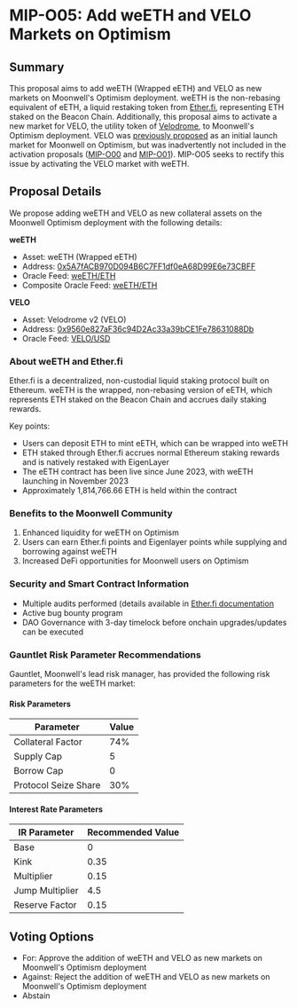 # MIP-O05: Add weETH and VELO Markets on Optimism

## Summary

This proposal aims to add weETH (Wrapped eETH) and VELO as new markets on
Moonwell's Optimism deployment. weETH is the non-rebasing equivalent of eETH, a
liquid restaking token from [Ether.fi](https://ether.fi), representing ETH
staked on the Beacon Chain. Additionally, this proposal aims to activate a new
market for VELO, the utility token of [Velodrome](https://velodrome.finance), to
Moonwell's Optimism deployment. VELO was
[previously proposed](https://forum.moonwell.fi/t/activate-moonwell-protocol-on-optimism/1045)
as an initial launch market for Moonwell on Optimism, but was inadvertently not
included in the activation proposals
([MIP-O00](https://moonwell.fi/governance/proposal/moonbeam?id=106) and
[MIP-O01](https://moonwell.fi/governance/proposal/moonbeam?id=107)). MIP-O05
seeks to rectify this issue by activating the VELO market with weETH.

## Proposal Details

We propose adding weETH and VELO as new collateral assets on the Moonwell
Optimism deployment with the following details:

**weETH**

- Asset: weETH (Wrapped eETH)
- Address:
  [0x5A7fACB970D094B6C7FF1df0eA68D99E6e73CBFF](https://optimistic.etherscan.io/address/0x5A7fACB970D094B6C7FF1df0eA68D99E6e73CBFF)
- Oracle Feed:
  [weETH/ETH](https://optimistic.etherscan.io/address/0xb4479d436DDa5c1A79bD88D282725615202406E3)
- Composite Oracle Feed:
  [weETH/ETH](https://optimistic.etherscan.io/address/0x512CE44e4F69A98bC42A57ceD8257e65e63cD74f)

**VELO**

- Asset: Velodrome v2 (VELO)
- Address:
  [0x9560e827aF36c94D2Ac33a39bCE1Fe78631088Db](https://optimistic.etherscan.io/token/0x9560e827af36c94d2ac33a39bce1fe78631088db)
- Oracle Feed:
  [VELO/USD](https://optimistic.etherscan.io/address/0x0f2Ed59657e391746C1a097BDa98F2aBb94b1120)

### About weETH and Ether.fi

Ether.fi is a decentralized, non-custodial liquid staking protocol built on
Ethereum. weETH is the wrapped, non-rebasing version of eETH, which represents
ETH staked on the Beacon Chain and accrues daily staking rewards.

Key points:

- Users can deposit ETH to mint eETH, which can be wrapped into weETH
- ETH staked through Ether.fi accrues normal Ethereum staking rewards and is
  natively restaked with EigenLayer
- The eETH contract has been live since June 2023, with weETH launching in
  November 2023
- Approximately 1,814,766.66 ETH is held within the contract

### Benefits to the Moonwell Community

1. Enhanced liquidity for weETH on Optimism
2. Users can earn Ether.fi points and Eigenlayer points while supplying and
   borrowing against weETH
3. Increased DeFi opportunities for Moonwell users on Optimism

### Security and Smart Contract Information

- Multiple audits performed (details available in
  [Ether.fi documentation](https://etherfi.gitbook.io/etherfi)
- Active bug bounty program
- DAO Governance with 3-day timelock before onchain upgrades/updates can be
  executed

### Gauntlet Risk Parameter Recommendations

Gauntlet, Moonwell's lead risk manager, has provided the following risk
parameters for the weETH market:

#### Risk Parameters

| Parameter            | Value |
| -------------------- | ----- |
| Collateral Factor    | 74%   |
| Supply Cap           | 5     |
| Borrow Cap           | 0     |
| Protocol Seize Share | 30%   |

#### Interest Rate Parameters

| IR Parameter    | Recommended Value |
| --------------- | ----------------- |
| Base            | 0                 |
| Kink            | 0.35              |
| Multiplier      | 0.15              |
| Jump Multiplier | 4.5               |
| Reserve Factor  | 0.15              |

## Voting Options

- For: Approve the addition of weETH and VELO as new markets on Moonwell's
  Optimism deployment
- Against: Reject the addition of weETH and VELO as new markets on Moonwell's
  Optimism deployment
- Abstain
